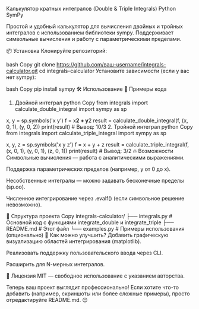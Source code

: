 Калькулятор кратных интегралов (Double & Triple Integrals)
Python
SymPy

Простой и удобный калькулятор для вычисления двойных и тройных интегралов с использованием библиотеки sympy. Поддерживает символьные вычисления и работу с параметрическими пределами.

📦 Установка
Клонируйте репозиторий:

bash
Copy
git clone https://github.com/ваш-username/integrals-calculator.git
cd integrals-calculator
Установите зависимости (если у вас нет sympy):

bash
Copy
pip install sympy
🛠 Использование
📌 Примеры кода
1. Двойной интеграл
python
Copy
from integrals import calculate_double_integral
import sympy as sp

x, y = sp.symbols('x y')
f = x**2 + y**2
result = calculate_double_integral(f, (x, 0, 1), (y, 0, 2))
print(result)  # Вывод: 10/3
2. Тройной интеграл
python
Copy
from integrals import calculate_triple_integral
import sympy as sp

x, y, z = sp.symbols('x y z')
f = x + y + z
result = calculate_triple_integral(f, (x, 0, 1), (y, 0, 1), (z, 0, 1))
print(result)  # Вывод: 3/2
🔥 Возможности
Символьные вычисления — работа с аналитическими выражениями.

Поддержка параметрических пределов (например, y от 0 до x).

Несобственные интегралы — можно задавать бесконечные пределы (sp.oo).

Численное интегрирование через .evalf() (если символьное решение невозможно).

📂 Структура проекта
Copy
integrals-calculator/
├── integrals.py       # Основной код с функциями integrate_double и integrate_triple
├── README.md          # Этот файл
└── examples.py        # Примеры использования (опционально)
🤝 Как можно улучшить?
Добавить графическую визуализацию областей интегрирования (matplotlib).

Реализовать поддержку пользовательского ввода через CLI.

Расширить для N-мерных интегралов.

📜 Лицензия
MIT — свободное использование с указанием авторства.

Теперь ваш проект выглядит профессионально! Если хотите что-то добавить (например, скриншоты или более сложные примеры), просто отредактируйте README.md. 😊
